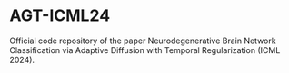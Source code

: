 # AGT-ICML24
Official code repository of the paper Neurodegenerative Brain Network Classification via Adaptive Diffusion with Temporal Regularization (ICML 2024).
